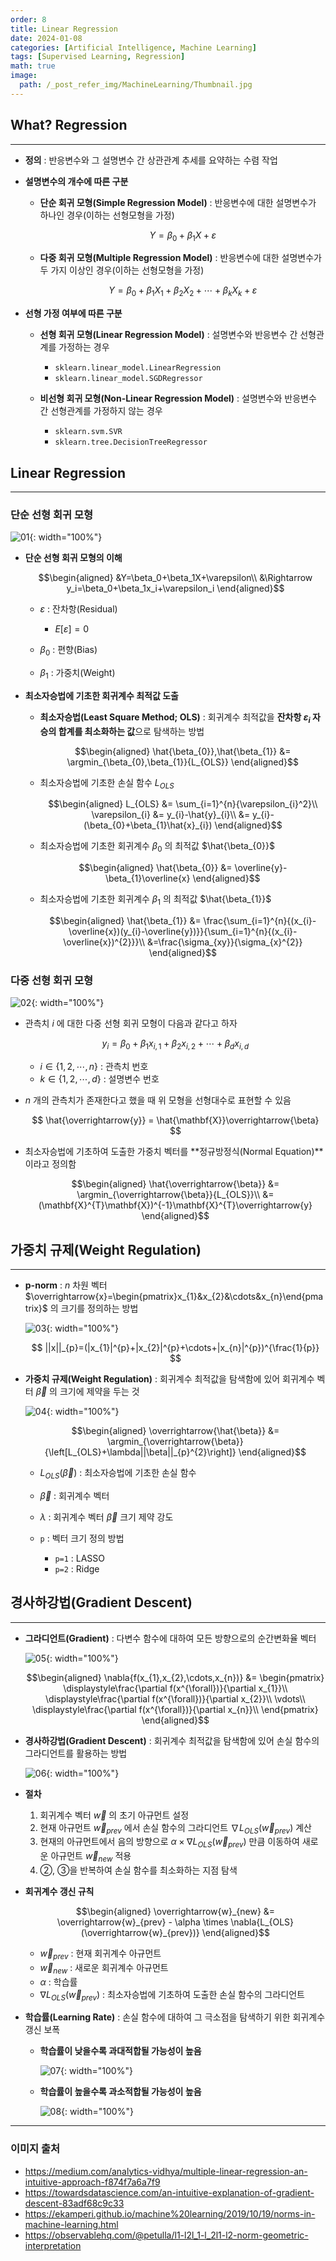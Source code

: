 ```yaml
---
order: 8
title: Linear Regression
date: 2024-01-08
categories: [Artificial Intelligence, Machine Learning]
tags: [Supervised Learning, Regression]
math: true
image:
  path: /_post_refer_img/MachineLearning/Thumbnail.jpg
---
```


## What? Regression
-----

- **정의** : 반응변수와 그 설명변수 간 상관관계 추세를 요약하는 수렴 작업

- **설명변수의 개수에 따른 구분**
    - **단순 회귀 모형(Simple Regression Model)** : 반응변수에 대한 설명변수가 하나인 경우(이하는 선형모형을 가정)

        $$
        Y=\beta_0+\beta_1X+\varepsilon
        $$

    - **다중 회귀 모형(Multiple Regression Model)** : 반응변수에 대한 설명변수가 두 가지 이상인 경우(이하는 선형모형을 가정)

        $$
        Y=\beta_0+\beta_1 X_1+\beta_2 X_2+\cdots+\beta_k X_k+\varepsilon
        $$

- **선형 가정 여부에 따른 구분**
    - **선형 회귀 모형(Linear Regression Model)** : 설명변수와 반응변수 간 선형관계를 가정하는 경우
        - `sklearn.linear_model.LinearRegression`
        - `sklearn.linear_model.SGDRegressor`

    - **비선형 회귀 모형(Non-Linear Regression Model)** : 설명변수와 반응변수 간 선형관계를 가정하지 않는 경우
        - `sklearn.svm.SVR`
        - `sklearn.tree.DecisionTreeRegressor`

## Linear Regression
-----

### 단순 선형 회귀 모형

![01](/_post_refer_img/MachineLearning/08-01.png){: width="100%"}

- **단순 선형 회귀 모형의 이해**

    $$\begin{aligned}
    &Y=\beta_0+\beta_1X+\varepsilon\\
    &\Rightarrow y_i=\beta_0+\beta_1x_i+\varepsilon_i
    \end{aligned}$$

    - $\varepsilon$ : 잔차항(Residual)
        - $E[\varepsilon]=0$

    - $\beta_0$ : 편향(Bias)

    - $\beta_1$ : 가중치(Weight)

- **최소자승법에 기초한 회귀계수 최적값 도출**
    - **최소자승법(Least Square Method; OLS)** : 회귀계수 최적값을 **잔차항 $\varepsilon_{i}$ 자승의 합계를 최소화하는 값**으로 탐색하는 방법

        $$\begin{aligned}
        \hat{\beta_{0}},\hat{\beta_{1}}
        &= \argmin_{\beta_{0},\beta_{1}}{L_{OLS}}
        \end{aligned}$$
    
    - 최소자승법에 기초한 손실 함수 $L_{OLS}$

        $$\begin{aligned}
        L_{OLS}
        &= \sum_{i=1}^{n}{\varepsilon_{i}^2}\\
        \varepsilon_{i}
        &= y_{i}-\hat{y}_{i}\\
        &= y_{i}-(\beta_{0}+\beta_{1}\hat{x}_{i})
        \end{aligned}$$

    - 최소자승법에 기초한 회귀계수 $\beta_{0}$ 의 최적값 $\hat{\beta_{0}}$

        $$\begin{aligned}
        \hat{\beta_{0}}
        &= \overline{y}-\beta_{1}\overline{x}
        \end{aligned}$$

    - 최소자승법에 기초한 회귀계수 $\beta_{1}$ 의 최적값 $\hat{\beta_{1}}$

        $$\begin{aligned}
        \hat{\beta_{1}}
        &= \frac{\sum_{i=1}^{n}{(x_{i}-\overline{x})(y_{i}-\overline{y})}}{\sum_{i=1}^{n}{(x_{i}-\overline{x})^{2}}}\\
        &=\frac{\sigma_{xy}}{\sigma_{x}^{2}}
        \end{aligned}$$

### 다중 선형 회귀 모형

![02](/_post_refer_img/MachineLearning/08-02.png){: width="100%"}

- 관측치 $i$ 에 대한 다중 선형 회귀 모형이 다음과 같다고 하자

    $$
    y_{i}=\beta_{0}+\beta_{1}x_{i,1}+\beta_{2}x_{i,2}+\cdots+\beta_{d}x_{i,d}
    $$

    - $i\in\{1,2,\cdots,n\}$ : 관측치 번호
    - $k\in\{1,2,\cdots,d\}$ : 설명변수 번호

- $n$ 개의 관측치가 존재한다고 했을 때 위 모형을 선형대수로 표현할 수 있음

    $$
    \hat{\overrightarrow{y}} = \hat{\mathbf{X}}\overrightarrow{\beta}
    $$

- 최소자승법에 기초하여 도출한 가중치 벡터를 **정규방정식(Normal Equation)**이라고 정의함

    $$\begin{aligned}
    \hat{\overrightarrow{\beta}}
    &= \argmin_{\overrightarrow{\beta}}{L_{OLS}}\\
    &= (\mathbf{X}^{T}\mathbf{X})^{-1}\mathbf{X}^{T}\overrightarrow{y}
    \end{aligned}$$

## 가중치 규제(Weight Regulation)
-----

- **p-norm** : $n$ 차원 벡터 $\overrightarrow{x}=\begin{pmatrix}x_{1}&x_{2}&\cdots&x_{n}\end{pmatrix}$ 의 크기를 정의하는 방법

    ![03](/_post_refer_img/MachineLearning/08-03.png){: width="100%"}

    $$
    ||x||_{p}=(|x_{1}|^{p}+|x_{2}|^{p}+\cdots+|x_{n}|^{p})^{\frac{1}{p}}
    $$

- **가중치 규제(Weight Regulation)** : 회귀계수 최적값을 탐색함에 있어 회귀계수 벡터 $\overrightarrow{\beta}$ 의 크기에 제약을 두는 것

    ![04](/_post_refer_img/MachineLearning/08-04.png){: width="100%"}

    $$\begin{aligned}
    \overrightarrow{\hat{\beta}}
    &= \argmin_{\overrightarrow{\beta}}{\left[L_{OLS}+\lambda||\beta||_{p}^{2}\right]}
    \end{aligned}$$

    - $L_{OLS}(\overrightarrow{\beta})$ : 최소자승법에 기초한 손실 함수

    - $\overrightarrow{\beta}$ : 회귀계수 벡터

    - $\lambda$ : 회귀계수 벡터 $\overrightarrow{\beta}$ 크기 제약 강도

    - `p` : 벡터 크기 정의 방법
        - `p=1` : LASSO
        - `p=2` : Ridge

## 경사하강법(Gradient Descent)
-----

- **그라디언트(Gradient)** : 다변수 함수에 대하여 모든 방향으로의 순간변화율 벡터

    ![05](/_post_refer_img/MachineLearning/08-05.png){: width="100%"}

    $$\begin{aligned}
    \nabla{f(x_{1},x_{2},\cdots,x_{n})}
    &= \begin{pmatrix}
    \displaystyle\frac{\partial f(x^{\forall})}{\partial x_{1}}\\
    \displaystyle\frac{\partial f(x^{\forall})}{\partial x_{2}}\\
    \vdots\\
    \displaystyle\frac{\partial f(x^{\forall})}{\partial x_{n}}\\
    \end{pmatrix}
    \end{aligned}$$

- **경사하강법(Gradient Descent)** : 회귀계수 최적값을 탐색함에 있어 손실 함수의 그라디언트를 활용하는 방법

    ![06](/_post_refer_img/MachineLearning/08-06.png){: width="100%"}

- **절차**

    1. 회귀계수 벡터 $\overrightarrow{w}$ 의 초기 아규먼트 설정
    2. 현재 아규먼트 $\overrightarrow{w}_{prev}$ 에서 손실 함수의 그라디언트 $\nabla{L_{OLS}(\overrightarrow{w}_{prev})}$ 계산
    3. 현재의 아규먼트에서 음의 방향으로 $\alpha \times \nabla{L_{OLS}(\overrightarrow{w}_{prev})}$ 만큼 이동하여 새로운 아규먼트 $\overrightarrow{w}_{new}$ 적용
    4. ②, ③을 반복하여 손실 함수를 최소화하는 지점 탐색

- **회귀계수 갱신 규칙**

    $$\begin{aligned}
    \overrightarrow{w}_{new}
    &= \overrightarrow{w}_{prev} - \alpha \times \nabla{L_{OLS}(\overrightarrow{w}_{prev})}
    \end{aligned}$$

    - $\overrightarrow{w}_{prev}$ : 현재 회귀계수 아규먼트
    - $\overrightarrow{w}_{new}$ : 새로운 회귀계수 아규먼트
    - $\alpha$ : 학습률
    - $\nabla{L_{OLS}(\overrightarrow{w}_{prev})}$ : 최소자승법에 기초하여 도출한 손실 함수의 그라디언트

- **학습률(Learning Rate)** : 손실 함수에 대하여 그 극소점을 탐색하기 위한 회귀계수 갱신 보폭

    - **학습률이 낮을수록 과대적합될 가능성이 높음**

        ![07](/_post_refer_img/MachineLearning/08-07.png){: width="100%"}

    - **학습률이 높을수록 과소적합될 가능성이 높음**

        ![08](/_post_refer_img/MachineLearning/08-08.png){: width="100%"}

-----

### 이미지 출처

- https://medium.com/analytics-vidhya/multiple-linear-regression-an-intuitive-approach-f874f7a6a7f9
- https://towardsdatascience.com/an-intuitive-explanation-of-gradient-descent-83adf68c9c33
- https://ekamperi.github.io/machine%20learning/2019/10/19/norms-in-machine-learning.html
- https://observablehq.com/@petulla/l1-l2l_1-l_2l1-l2-norm-geometric-interpretation